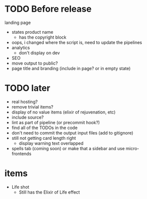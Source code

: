 # TODO Before release
landing page
* states product name
  * has the copyright block
* oops, i changed where the script is, need to update the pipelines
* analytics
  * don't display on dev
* SEO
* move output to public?
* page title and branding (include in page? or in empty state)

# TODO later
* real hosting?
* remove trivial items?
* display of no value items (elixir of rejuvenation, etc)
* include source?
* lint as part of pipeline (or precommit hook?)
* find all of the TODOs in the code
* don't need to commit the output input files (add to gitignore)
* still not getting card length right
  * display warning text overlapped
* spells tab (coming soon) or make that a sidebar and use micro-frontends

# items
* Life shot
  * Still has the Elixir of Life effect 
